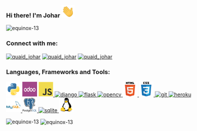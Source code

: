 ### Hi there! I'm Johar <img src="https://github.com/Equinox-13/Equinox-13/blob/master/assets/Hi.gif" width="35px">

<p align="left"> <img src="https://komarev.com/ghpvc/?username=equinox-13&label=Profile%20views&color=0e75b6&style=flat" alt="equinox-13" /> </p>

<h3 align="left">Connect with me:</h3>
<p align="left">
<a href="https://linkedin.com/in/quaid-johar13" target="blank"><img align="center" src="https://cdn.jsdelivr.net/npm/simple-icons@3.0.1/icons/linkedin.svg" alt="quaid_johar" height="30" width="40" /></a>
<a href="https://dev.to/equinox13" target="blank"><img align="center" src="https://cdn.jsdelivr.net/npm/simple-icons@3.0.1/icons/dev-dot-to.svg" alt="quaid_johar" height="30" width="40" /></a>
<a href="https://twitter.com/Equinox_13" target="blank"><img align="center" src="https://cdn.jsdelivr.net/npm/simple-icons@3.0.1/icons/twitter.svg" alt="quaid_johar" height="30" width="40" /></a>
</p>

<h3 align="left">Languages, Frameworks and Tools:</h3>
<p align="left"> 
<a href="https://www.python.org" target="_blank"> <img src="https://raw.githubusercontent.com/devicons/devicon/master/icons/python/python-original.svg" alt="python" width="40" height="40"/></a>
<a href="https://www.odoo.com/" target="_blank"> <img src="https://github.com/Equinox-13/Equinox-13/blob/master/assets/odoo.svg" alt="odoo" width="40" height="40"/></a>
<a href="https://developer.mozilla.org/en-US/docs/Web/JavaScript" target="_blank"> <img src="https://raw.githubusercontent.com/devicons/devicon/master/icons/javascript/javascript-original.svg" alt="javascript" width="40" height="40"/> </a>
<a href="https://www.djangoproject.com/" target="_blank"> <img src="https://static.djangoproject.com/img/logos/django-logo-positive.svg" alt="django" width="40" height="40"/> </a> 
<a href="https://flask.palletsprojects.com/" target="_blank"> <img src="https://www.vectorlogo.zone/logos/pocoo_flask/pocoo_flask-icon.svg" alt="flask" width="40" height="40"/> </a> 
<a href="https://opencv.org/" target="_blank"> <img src="https://www.vectorlogo.zone/logos/opencv/opencv-icon.svg" alt="opencv" width="40" height="40"/> </a>
<a href="https://www.w3.org/html/" target="_blank"> <img src="https://raw.githubusercontent.com/devicons/devicon/master/icons/html5/html5-original-wordmark.svg" alt="html5" width="40" height="40"/> </a> 
<a href="https://www.w3schools.com/css/" target="_blank"> <img src="https://raw.githubusercontent.com/devicons/devicon/master/icons/css3/css3-original-wordmark.svg" alt="css3" width="40" height="40"/> </a> 
<a href="https://git-scm.com/" target="_blank"> <img src="https://www.vectorlogo.zone/logos/git-scm/git-scm-icon.svg" alt="git" width="40" height="40"/> </a> 
<a href="https://heroku.com" target="_blank"> <img src="https://www.vectorlogo.zone/logos/heroku/heroku-icon.svg" alt="heroku" width="40" height="40"/> </a>  
<a href="https://www.mysql.com/" target="_blank"> <img src="https://raw.githubusercontent.com/devicons/devicon/master/icons/mysql/mysql-original-wordmark.svg" alt="mysql" width="40" height="40"/> </a>  <a href="https://www.postgresql.org" target="_blank"> <img src="https://raw.githubusercontent.com/devicons/devicon/master/icons/postgresql/postgresql-original-wordmark.svg" alt="postgresql" width="40" height="40"/> </a> <a href="https://www.sqlite.org/" target="_blank"> <img src="https://www.vectorlogo.zone/logos/sqlite/sqlite-icon.svg" alt="sqlite" width="40" height="40"/> </a>
<a href="https://www.linux.org/" target="_blank"> <img src="https://raw.githubusercontent.com/devicons/devicon/master/icons/linux/linux-original.svg" alt="linux" width="40" height="40"/> </a> </p>

<p><img align="left" src="https://github-readme-stats.vercel.app/api/top-langs?username=equinox-13&show_icons=true&locale=en&layout=compact" alt="equinox-13" /></p>

<p>&nbsp;<img align="center" src="https://github-readme-stats.vercel.app/api?username=equinox-13&show_icons=true&locale=en" alt="equinox-13" /></p>

